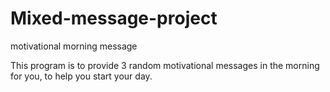 # Mixed-message-project
motivational morning message

This program is to provide 3 random motivational messages in the morning for you, to help you start your day.
